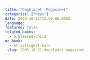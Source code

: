 ```yaml
---
title: "Dagbladet- Magasinet"
categories: ["News"]
date: 2005-10-21T12:00:00.000Z
language:
featured: false
related_books:
  - a-blessed-child
no_book:
  - et-velsignet-barn
_slug: 2005-10-21-dagbladet-magasinet
---
```

